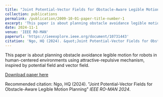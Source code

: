 ```yaml
---
title: "Joint Potential-Vector Fields for Obstacle-Aware Legible Motion Planning"
collection: publications
permalink: /publication/2009-10-01-paper-title-number-1
excerpt: 'This paper is about planning obstacle avoidance legible motion for robots in human-centered environments using attractive-repulsive mechanism, inspired by potential field and vector field.'
date: 2024-11-1
venue: 'IEEE RO-MAN'
paperurl: 'https://ieeexplore.ieee.org/document/10731443'
citation: 'Ngo, HQ (2024). &quot;Joint Potential-Vector Fields for Obstacle-Aware Legible Motion Planning&quot; <i>IEEE RO-MAN 2024</i>.'
---
```

This paper is about planning obstacle avoidance legible motion for robots in human-centered environments using attractive-repulsive mechanism, inspired by potential field and vector field.

[Download paper here](https://ieeexplore.ieee.org/document/10731443)

Recommended citation: Ngo, HQ (2024). "Joint Potential-Vector Fields for Obstacle-Aware Legible Motion Planning" <i>IEEE RO-MAN 2024</i>.
